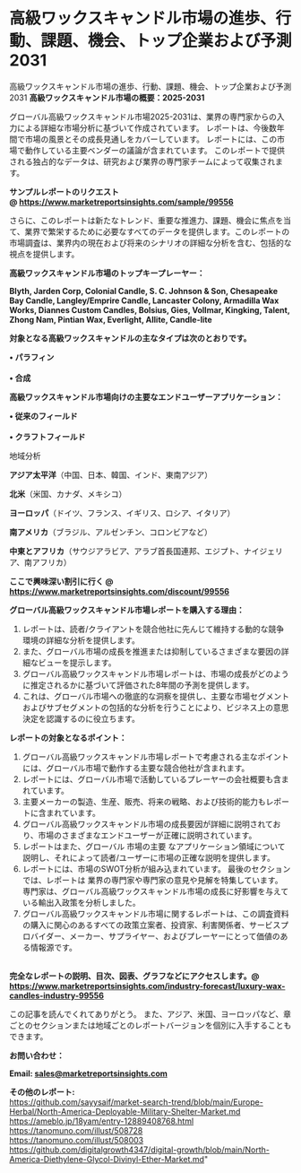 # 高級ワックスキャンドル市場の進歩、行動、課題、機会、トップ企業および予測2031
 高級ワックスキャンドル市場の進歩、行動、課題、機会、トップ企業および予測2031
<strong><b>高級ワックスキャンドル市場の概要：2025-2031</b></strong>

グローバル高級ワックスキャンドル市場2025-2031は、業界の専門家からの入力による詳細な市場分析に基づいて作成されています。 レポートは、今後数年間で市場の風景とその成長見通しをカバーしています。 レポートには、この市場で動作している主要ベンダーの議論が含まれています。 このレポートで提供される独占的なデータは、研究および業界の専門家チームによって収集されます。

<strong>サンプルレポートのリクエスト @ <a href=https://www.marketreportsinsights.com/sample/99556>https://www.marketreportsinsights.com/sample/99556</a></strong>

さらに、このレポートは新たなトレンド、重要な推進力、課題、機会に焦点を当て、業界で繁栄するために必要なすべてのデータを提供します。このレポートの市場調査は、業界内の現在および将来のシナリオの詳細な分析を含む、包括的な視点を提供します。

<strong>高級ワックスキャンドル市場のトップキープレーヤー：</strong>

<strong>Blyth, Jarden Corp, Colonial Candle, S. C. Johnson & Son, Chesapeake Bay Candle, Langley/Emprire Candle, Lancaster Colony, Armadilla Wax Works, Diannes Custom Candles, Bolsius, Gies, Vollmar, Kingking, Talent, Zhong Nam, Pintian Wax, Everlight, Allite, Candle-lite</strong>

<strong><b>対象となる高級ワックスキャンドルの主なタイプは次のとおりです。</b></strong>

<strong>• パラフィン<br><br>• 合成</strong>

<strong><b>高級ワックスキャンドル市場向けの主要なエンドユーザーアプリケーション：</b></strong>

<strong>• 従来のフィールド<br><br>• クラフトフィールド</strong>

 地域分析

<strong><b>アジア太平洋</b></strong>（中国、日本、韓国、インド、東南アジア）

<strong><b>北米</b></strong>（米国、カナダ、メキシコ）

<strong><b>ヨーロッパ</b></strong>（ドイツ、フランス、イギリス、ロシア、イタリア）

<strong><b>南アメリカ</b></strong>（ブラジル、アルゼンチン、コロンビアなど）

<strong><b>中東とアフリカ</b></strong>（サウジアラビア、アラブ首長国連邦、エジプト、ナイジェリア、南アフリカ）

<strong>ここで興味深い割引に行く @ <a href=https://www.marketreportsinsights.com/discount/99556>https://www.marketreportsinsights.com/discount/99556</a></strong>

<strong><b>グローバル高級ワックスキャンドル市場レポートを購入する理由：</b></strong>
<ol>
  <li>レポートは、読者/クライアントを競合他社に先んじて維持する動的な競争環境の詳細な分析を提供します。</li>
  <li>また、グローバル市場の成長を推進または抑制しているさまざまな要因の詳細なビューを提示します。</li>
  <li>グローバル高級ワックスキャンドル市場レポートは、市場の成長がどのように推定されるかに基づいて評価された8年間の予測を提供します。</li>
  <li>これは、グローバル市場への徹底的な洞察を提供し、主要な市場セグメントおよびサブセグメントの包括的な分析を行うことにより、ビジネス上の意思決定を認識するのに役立ちます。</li>
</ol>
<strong><b>レポートの対象となるポイント：</b></strong>
<ol>
  <li>グローバル高級ワックスキャンドル市場レポートで考慮される主なポイントには、グローバル市場で動作する主要な競合他社が含まれます。</li>
  <li>レポートには、グローバル市場で活動しているプレーヤーの会社概要も含まれています。</li>
  <li>主要メーカーの製造、生産、販売、将来の戦略、および技術的能力もレポートに含まれています。</li>
  <li>グローバル高級ワックスキャンドル市場の成長要因が詳細に説明されており、市場のさまざまなエンドユーザーが正確に説明されています。</li>
  <li>レポートはまた、グローバル 市場の主要 なアプリケーション領域について説明し、それによって読者/ユーザーに市場の正確な説明を提供します。</li>
  <li>レポートには、市場のSWOT分析が組み込まれています。 最後のセクションでは、レポートは 業界の専門家や専門家の意見や見解を特集しています。 専門家は、グローバル高級ワックスキャンドル市場の成長に好影響を与えている輸出入政策を分析しました。</li>
  <li>グローバル高級ワックスキャンドル市場に関するレポートは、この調査資料の購入に関心のあるすべての政策立案者、投資家、利害関係者、サービスプロバイダー、メーカー、サプライヤー、およびプレーヤーにとって価値のある情報源です。</li>
</ol><br>
<strong>完全なレポートの説明、目次、図表、グラフなどにアクセスします。@ <a href=https://www.marketreportsinsights.com/industry-forecast/luxury-wax-candles-industry-99556>https://www.marketreportsinsights.com/industry-forecast/luxury-wax-candles-industry-99556</a></strong>

この記事を読んでくれてありがとう。 また、アジア、米国、ヨーロッパなど、章ごとのセクションまたは地域ごとのレポートバージョンを個別に入手することもできます。

<strong><b>お問い合わせ：</b></strong>

<strong>Email: </strong><a href=mailto:sales@marketreportsinsights.com><strong>sales@marketreportsinsights.com</strong></a>

<strong>その他のレポート:</strong>
<br>
<a href=https://github.com/sayysaif/market-search-trend/blob/main/Europe-Herbal/North-America-Deployable-Military-Shelter-Market.md>https://github.com/sayysaif/market-search-trend/blob/main/Europe-Herbal/North-America-Deployable-Military-Shelter-Market.md</a>
<br>
<a href=https://ameblo.jp/18yam/entry-12889408768.html>https://ameblo.jp/18yam/entry-12889408768.html</a>
<br>
<a href=https://tanomuno.com/illust/508728>https://tanomuno.com/illust/508728</a>
<br>
<a href=https://tanomuno.com/illust/508003>https://tanomuno.com/illust/508003</a>
<br>
<a href=https://github.com/digitalgrowth4347/digital-growth/blob/main/North-America-Diethylene-Glycol-Divinyl-Ether-Market.md>https://github.com/digitalgrowth4347/digital-growth/blob/main/North-America-Diethylene-Glycol-Divinyl-Ether-Market.md</a>"
